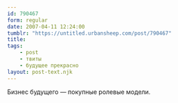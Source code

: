 ```yaml
---
id: 790467
form: regular
date: 2007-04-11 12:24:00
tumblr: "https://untitled.urbansheep.com/post/790467"
title:
tags:
    - post
    - твиты
    - будущее прекрасно
layout: post-text.njk
---
```


<p>Бизнес будущего — покупные ролевые модели.</p>

